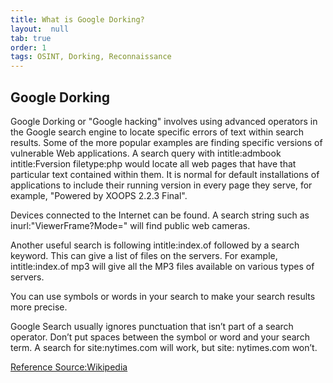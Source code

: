 ```yaml
---
title: What is Google Dorking?
layout:  null
tab: true
order: 1
tags: OSINT, Dorking, Reconnaissance
---
```


## Google Dorking

Google Dorking or "Google hacking" involves using advanced operators in the Google search engine to locate specific errors of text within search results. Some of the more popular examples are finding specific versions of vulnerable Web applications. A search query with intitle:admbook intitle:Fversion filetype:php would locate all web pages that have that particular text contained within them. It is normal for default installations of applications to include their running version in every page they serve, for example, "Powered by XOOPS 2.2.3 Final".

Devices connected to the Internet can be found. A search string such as inurl:"ViewerFrame?Mode=" will find public web cameras.

Another useful search is following intitle:index.of followed by a search keyword. This can give a list of files on the servers. For example, intitle:index.of mp3 will give all the MP3 files available on various types of servers.

You can use symbols or words in your search to make your search results more precise.

Google Search usually ignores punctuation that isn’t part of a search operator.
Don’t put spaces between the symbol or word and your search term. A search for site:nytimes.com will work, but site: nytimes.com won’t.

[Reference Source:Wikipedia](https://en.wikipedia.org/wiki/Google_hacking)